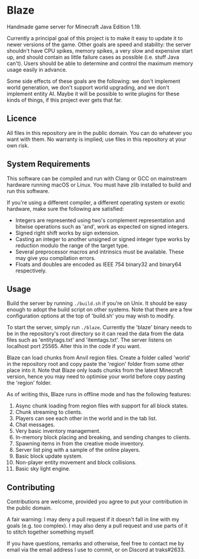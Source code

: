 # Blaze

Handmade game server for Minecraft Java Edition 1.19.

Currently a principal goal of this project is to make it easy to update it to newer versions of the game. Other goals are speed and stability: the server shouldn't have CPU spikes, memory spikes, a very slow and expensive start up, and should contain as little failure cases as possible (i.e. stuff Java can't). Users should be able to determine and control the maximum memory usage easily in advance.

Some side effects of these goals are the following: we don't implement world generation, we don't support world upgrading, and we don't implement entity AI. Maybe it will be possible to write plugins for these kinds of things, if this project ever gets that far.

## Licence

All files in this repository are in the public domain. You can do whatever you want with them. No warranty is implied; use files in this repository at your own risk.

## System Requirements

This software can be compiled and run with Clang or GCC on mainstream hardware running macOS or Linux. You must have zlib installed to build and run this software.

If you're using a different compiler, a different operating system or exotic hardware, make sure the following are satisfied:

* Integers are represented using two's complement representation and bitwise operations such as 'and', work as expected on signed integers.
* Signed right shift works by sign extension.
* Casting an integer to another unsigned or signed integer type works by reduction modulo the range of the target type.
* Several preprocessor macros and intrinsics must be available. These may give you compilation errors.
* Floats and doubles are encoded as IEEE 754 binary32 and binary64 respectively.

## Usage

Build the server by running `./build.sh` if you're on Unix. It should be easy enough to adopt the build script on other systems. Note that there are a few configuration options at the top of 'build.sh' you may wish to modify.

To start the server, simply run `./blaze`. Currently the 'blaze' binary needs to be in the repository's root directory so it can read the data from the data files such as 'entitytags.txt' and 'itemtags.txt'. The server listens on localhost port 25565. Alter this in the code if you want.

Blaze can load chunks from Anvil region files. Create a folder called 'world' in the repository root and copy paste the 'region' folder from some other place into it. Note that Blaze only loads chunks from the latest Minecraft version, hence you may need to optimise your world before copy pasting the 'region' folder.

As of writing this, Blaze runs in offline mode and has the following features:

1. Async chunk loading from region files with support for all block states.
2. Chunk streaming to clients.
3. Players can see each other in the world and in the tab list.
4. Chat messages.
5. Very basic inventory management.
6. In-memory block placing and breaking, and sending changes to clients.
7. Spawning items in from the creative mode inventory.
8. Server list ping with a sample of the online players.
9. Basic block update system.
10. Non-player entity movement and block collisions.
11. Basic sky light engine.

## Contributing

Contributions are welcome, provided you agree to put your contribution in the public domain.

A fair warning: I may deny a pull request if it doesn't fall in line with my goals (e.g. too complex). I may also deny a pull request and use parts of it to stitch together something myself.

If you have questions, remarks and otherwise, feel free to contact me by email via the email address I use to commit, or on Discord at traks#2633.
